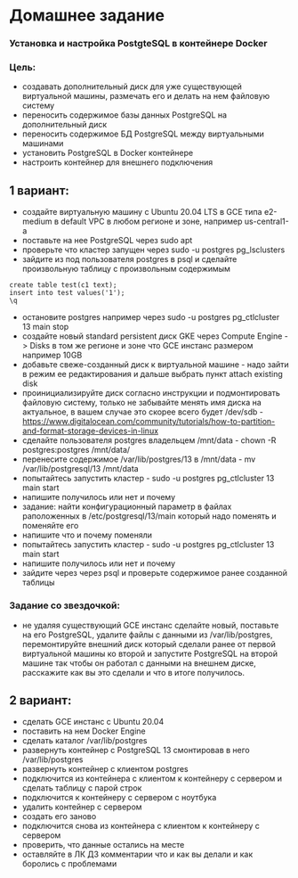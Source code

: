 # Домашнее задание

### Установка и настройка PostgteSQL в контейнере Docker

### Цель: 
- создавать дополнительный диск для уже существующей виртуальной машины, размечать его и делать на нем файловую систему
- переносить содержимое базы данных PostgreSQL на дополнительный диск
- переносить содержимое БД PostgreSQL между виртуальными машинами
- установить PostgreSQL в Docker контейнере
- настроить контейнер для внешнего подключения

## 1 вариант:

- создайте виртуальную машину c Ubuntu 20.04 LTS в GCE типа e2-medium в default VPC в любом регионе и зоне, например us-central1-a
- поставьте на нее PostgreSQL через sudo apt
- проверьте что кластер запущен через sudo -u postgres pg_lsclusters
- зайдите из под пользователя postgres в psql и сделайте произвольную таблицу с произвольным содержимым
```
create table test(c1 text);
insert into test values('1');
\q
```
- остановите postgres например через sudo -u postgres pg_ctlcluster 13 main stop
- создайте новый standard persistent диск GKE через Compute Engine -> Disks в том же регионе и зоне что GCE инстанс размером например 10GB
- добавьте свеже-созданный диск к виртуальной машине - надо зайти в режим ее редактирования и дальше выбрать пункт attach existing disk
- проинициализируйте диск согласно инструкции и подмонтировать файловую систему, только не забывайте менять имя диска на актуальное, в вашем случае это скорее всего будет /dev/sdb - https://www.digitalocean.com/community/tutorials/how-to-partition-and-format-storage-devices-in-linux
- сделайте пользователя postgres владельцем /mnt/data - chown -R postgres:postgres /mnt/data/
- перенесите содержимое /var/lib/postgres/13 в /mnt/data - mv /var/lib/postgresql/13 /mnt/data
- попытайтесь запустить кластер - sudo -u postgres pg_ctlcluster 13 main start
- напишите получилось или нет и почему
- задание: найти конфигурационный параметр в файлах раположенных в /etc/postgresql/13/main который надо поменять и поменяйте его
- напишите что и почему поменяли
- попытайтесь запустить кластер - sudo -u postgres pg_ctlcluster 13 main start
- напишите получилось или нет и почему
- зайдите через через psql и проверьте содержимое ранее созданной таблицы
### Задание со звездочкой: 
- не удаляя существующий GCE инстанс сделайте новый, поставьте на его PostgreSQL, удалите файлы с данными из /var/lib/postgres, перемонтируйте внешний диск который сделали ранее от первой виртуальной машины ко второй и запустите PostgreSQL на второй машине так чтобы он работал с данными на внешнем диске, расскажите как вы это сделали и что в итоге получилось.


## 2 вариант:

- сделать GCE инстанс с Ubuntu 20.04
- поставить на нем Docker Engine
- сделать каталог /var/lib/postgres
- развернуть контейнер с PostgreSQL 13 смонтировав в него /var/lib/postgres
- развернуть контейнер с клиентом postgres
- подключится из контейнера с клиентом к контейнеру с сервером и сделать таблицу с парой строк
- подключится к контейнеру с сервером с ноутбука
- удалить контейнер с сервером
- создать его заново
- подключится снова из контейнера с клиентом к контейнеру с сервером
- проверить, что данные остались на месте
- оставляйте в ЛК ДЗ комментарии что и как вы делали и как боролись с проблемами